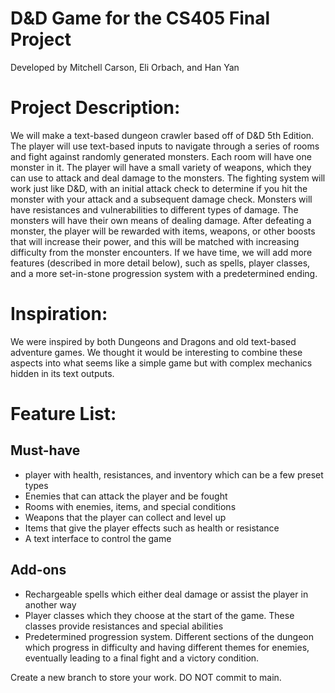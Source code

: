# D&D Game for the CS405 Final Project

Developed by Mitchell Carson, Eli Orbach, and Han Yan

# Project Description:

 We will make a text-based dungeon crawler based off of D&D 5th Edition. The player will use text-based inputs to navigate 
 through a series of rooms and fight against randomly generated monsters. Each room will have one monster in it. The player 
 will have a small variety of weapons, which they can use to attack and deal damage to the monsters. The fighting system will 
 work just like D&D, with an initial attack check to determine if you hit the monster with your attack and a subsequent damage 
 check. Monsters will have resistances and vulnerabilities to different types of damage. The monsters will have their own means 
 of dealing damage. After defeating a monster, the player will be rewarded with items, weapons, or other boosts that will 
 increase their power, and this will be matched with increasing difficulty from the monster encounters. If we have time, we 
 will add more features (described in more detail below), such as spells, player classes, and a more set-in-stone progression
 system with a predetermined ending.

# Inspiration:

We were inspired by both Dungeons and Dragons and old text-based adventure games. We thought it would be interesting to combine
these aspects into what seems like a simple game but with complex mechanics hidden in its text outputs. 

# Feature List: 

## Must-have
 - player with health, resistances, and inventory which can be a few preset types
 - Enemies that can attack the player and be fought
 - Rooms with enemies, items, and special conditions
 - Weapons that the player can collect and level up
 - Items that give the player effects such as health or resistance
 - A text interface to control the game
## Add-ons
 - Rechargeable spells which either deal damage or assist the player in another way
 - Player classes which they choose at the start of the game. These classes provide resistances and special abilities
 - Predetermined progression system. Different sections of the dungeon which progress in difficulty and having different themes for enemies, eventually leading to a final fight and a victory condition.


Create a new branch to store your work. DO NOT commit to main.
